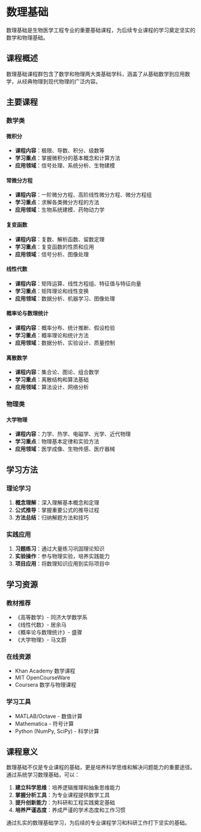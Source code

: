 # 数理基础

数理基础是生物医学工程专业的重要基础课程，为后续专业课程的学习奠定坚实的数学和物理基础。

## 课程概述

数理基础课程群包含了数学和物理两大类基础学科，涵盖了从基础数学到应用数学，从经典物理到现代物理的广泛内容。

## 主要课程

### 数学类

#### 微积分
- **课程内容**：极限、导数、积分、级数等
- **学习重点**：掌握微积分的基本概念和计算方法
- **应用领域**：信号处理、系统分析、生物建模

#### 常微分方程
- **课程内容**：一阶微分方程、高阶线性微分方程、微分方程组
- **学习重点**：求解各类微分方程的方法
- **应用领域**：生物系统建模、药物动力学

#### 复变函数
- **课程内容**：复数、解析函数、留数定理
- **学习重点**：复变函数的性质和应用
- **应用领域**：信号分析、图像处理

#### 线性代数
- **课程内容**：矩阵运算、线性方程组、特征值与特征向量
- **学习重点**：矩阵理论和线性变换
- **应用领域**：数据分析、机器学习、图像处理

#### 概率论与数理统计
- **课程内容**：概率分布、统计推断、假设检验
- **学习重点**：概率理论和统计方法
- **应用领域**：数据分析、实验设计、质量控制

#### 离散数学
- **课程内容**：集合论、图论、组合数学
- **学习重点**：离散结构和算法基础
- **应用领域**：算法设计、网络分析

### 物理类

#### 大学物理
- **课程内容**：力学、热学、电磁学、光学、近代物理
- **学习重点**：物理基本定律和实验方法
- **应用领域**：医学成像、生物传感、医疗器械

## 学习方法

### 理论学习
1. **概念理解**：深入理解基本概念和定理
2. **公式推导**：掌握重要公式的推导过程
3. **方法总结**：归纳解题方法和技巧

### 实践应用
1. **习题练习**：通过大量练习巩固理论知识
2. **实验操作**：参与物理实验，培养实践能力
3. **项目应用**：将数理知识应用到实际项目中

## 学习资源

### 教材推荐
- 《高等数学》- 同济大学数学系
- 《线性代数》- 居余马
- 《概率论与数理统计》- 盛骤
- 《大学物理》- 马文蔚

### 在线资源
- Khan Academy 数学课程
- MIT OpenCourseWare
- Coursera 数学与物理课程

### 学习工具
- MATLAB/Octave - 数值计算
- Mathematica - 符号计算
- Python (NumPy, SciPy) - 科学计算

## 课程意义

数理基础不仅是专业课程的基础，更是培养科学思维和解决问题能力的重要途径。通过系统学习数理基础，可以：

1. **建立科学思维**：培养逻辑推理和抽象思维能力
2. **掌握分析工具**：为专业课程提供数学工具
3. **提升创新能力**：为科研和工程实践奠定基础
4. **培养严谨态度**：养成严谨的学术态度和工作习惯

通过扎实的数理基础学习，为后续的专业课程学习和科研工作打下坚实的基础。
